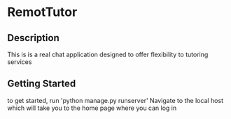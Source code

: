 # RemotTutor

## Description
This is is a real chat application designed to offer flexibility to tutoring services

## Getting Started
to get started, run 'python manage.py runserver'
Navigate to the local host which will take you to the home page where you can log in


